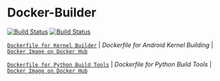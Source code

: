 # Docker-Builder

[![Build Status](https://travis-ci.com/crazyuploader/Docker-Builder.svg?branch=master)](https://travis-ci.com/crazyuploader/Docker-Builder) [![Build Status](https://crazyuploader.semaphoreci.com/badges/Docker-Builder.svg)](https://crazyuploader.semaphoreci.com/projects/Docker-Builder)

[`Dockerfile for Kernel Builder`](kernel_build/Dockerfile)  | *Dockerfile for Android Kernel Building*  | [`Docker Image on Docker Hub`](https://hub.docker.com/r/crazyuploader/kernel_build)

[`Dockerfile for Python Build Tools`](python_build_tools/Dockerfile)  | *Dockerfile for Python Build Tools*  | [`Docker Image on Docker Hub`](https://hub.docker.com/r/crazyuploader/python_build_tools)

